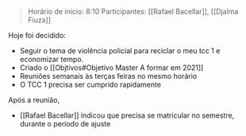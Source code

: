 > Horário de inicio: 8:10
> Participantes: [[Rafael Bacellar]], [[Djalma Fiuza]]

Hoje foi decidido:
* Seguir o tema de violência policial para reciclar o meu tcc 1 e economizar tempo.
* Criado o [[Objtivos#Objetivo Master A formar em 2021]]
* Reuniões semanais às terças feiras no mesmo horário
* O TCC 1 precisa ser cumprido rapidamente

Após a reunião, 
* [[Rafael Bacellar]] indicou que precisa se matricular no semestre, durante o período de ajuste